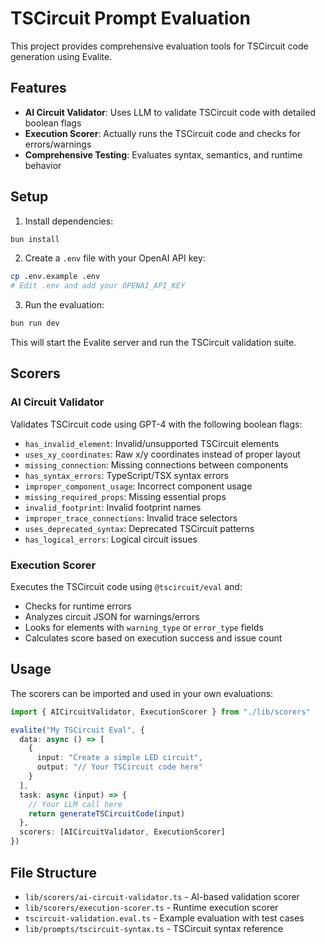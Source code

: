 # TSCircuit Prompt Evaluation

This project provides comprehensive evaluation tools for TSCircuit code generation using Evalite.

## Features

- **AI Circuit Validator**: Uses LLM to validate TSCircuit code with detailed boolean flags
- **Execution Scorer**: Actually runs the TSCircuit code and checks for errors/warnings
- **Comprehensive Testing**: Evaluates syntax, semantics, and runtime behavior

## Setup

1. Install dependencies:
```bash
bun install
```

2. Create a `.env` file with your OpenAI API key:
```bash
cp .env.example .env
# Edit .env and add your OPENAI_API_KEY
```

3. Run the evaluation:
```bash
bun run dev
```

This will start the Evalite server and run the TSCircuit validation suite.

## Scorers

### AI Circuit Validator

Validates TSCircuit code using GPT-4 with the following boolean flags:
- `has_invalid_element`: Invalid/unsupported TSCircuit elements
- `uses_xy_coordinates`: Raw x/y coordinates instead of proper layout
- `missing_connection`: Missing connections between components
- `has_syntax_errors`: TypeScript/TSX syntax errors
- `improper_component_usage`: Incorrect component usage
- `missing_required_props`: Missing essential props
- `invalid_footprint`: Invalid footprint names
- `improper_trace_connections`: Invalid trace selectors
- `uses_deprecated_syntax`: Deprecated TSCircuit patterns
- `has_logical_errors`: Logical circuit issues

### Execution Scorer  

Executes the TSCircuit code using `@tscircuit/eval` and:
- Checks for runtime errors
- Analyzes circuit JSON for warnings/errors
- Looks for elements with `warning_type` or `error_type` fields
- Calculates score based on execution success and issue count

## Usage

The scorers can be imported and used in your own evaluations:

```typescript
import { AICircuitValidator, ExecutionScorer } from "./lib/scorers"

evalite("My TSCircuit Eval", {
  data: async () => [
    {
      input: "Create a simple LED circuit",
      output: "// Your TSCircuit code here"
    }
  ],
  task: async (input) => {
    // Your LLM call here
    return generateTSCircuitCode(input)
  },
  scorers: [AICircuitValidator, ExecutionScorer]
})
```

## File Structure

- `lib/scorers/ai-circuit-validator.ts` - AI-based validation scorer
- `lib/scorers/execution-scorer.ts` - Runtime execution scorer
- `tscircuit-validation.eval.ts` - Example evaluation with test cases
- `lib/prompts/tscircuit-syntax.ts` - TSCircuit syntax reference
